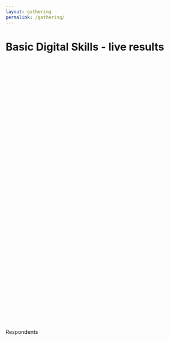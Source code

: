 ```yaml
---
layout: gathering
permalink: /gathering/
---
```


<script type='text/javascript' src='http://www.google.com/jsapi'></script>
<script type='text/javascript'>
    google.load('visualization', '1', {'packages':['corechart','table']});
    google.setOnLoadCallback(drawChart1);
    function drawChart1() {

        setInterval(function(){ 

        var query1 = new google.visualization.Query('https://docs.google.com/spreadsheets/d/1SBMunDPjhCspmjLzQSKx0wyFeDTDWLcSzffKtAWvZ_0/gviz/tq?gid=1727737465&headers=1');
        query1.setQuery('select A, B, C, D');
        query1.send(handleQueryResponse);

        var query2 = new google.visualization.Query('https://docs.google.com/spreadsheets/d/1SBMunDPjhCspmjLzQSKx0wyFeDTDWLcSzffKtAWvZ_0/gviz/tq?headers=1&gid=1260510879#gid=1260510879');
        query2.setQuery('select A, B, C');
        query2.send(handleQueryResponse2);

        var query3 = new google.visualization.Query('https://docs.google.com/spreadsheets/d/1SBMunDPjhCspmjLzQSKx0wyFeDTDWLcSzffKtAWvZ_0/gviz/tq?headers=1&gid=1260510879#gid=1260510879');
        query3.setQuery('select E');
        query3.send(handleQueryResponse3);

        // var query4 = new google.visualization.Query('https://docs.google.com/spreadsheets/d/1SBMunDPjhCspmjLzQSKx0wyFeDTDWLcSzffKtAWvZ_0/gviz/tq?gid=1727737465&headers=1');
        // query4.setQuery('select A, E');
        // query4.send(handleQueryResponse4);

    }, 2000);
    }

    function handleQueryResponse(response) {         
        var data1 = response.getDataTable();         
        var chart1 = new google.visualization.BarChart(document.getElementById('chart_div1'));
        var options = {             
        //'title':'none',              
        //'legend':'none',
        'isStacked':'percent',              
        'colors': ['#27C478','#FFBE0B','#E71D36'],
        'vAxis': {textStyle:{color: '#0042A3', fontSize: '20', bold: 'True'}}, 
        'hAxis': {textStyle:{color: '#0042A3', fontSize: '20', bold: 'True'}},            
        'chartArea':{left:100,top:0,width:'100%',height:'95%'}         
        }
    chart1.draw(data1, options);       
    }

    function handleQueryResponse2(response) {
    var data2 = response.getDataTable();
    var chart2 = new google.visualization.PieChart(document.getElementById('chart_div2'));
    var options = {
        //'title':'Download/save a photo you found online', 
        //'legend': {position: 'top', maxLines: 3},
        'legend':'none', 
        //'isStacked':'percent',
        'colors':['#E71D36','#27C478'],
        'height': '350',
        'bar': {groupWidth: '100%'},
        'pieSliceTextStyle': {color: '#0042A3', fontSize: '20', bold: 'True'}, 
        'chartArea':{left:0,top:0,width:'100%',height:'90%'}
    }
    chart2.draw(data2, options);
   }

    function handleQueryResponse3(response) {
    var data3 = response.getDataTable();
    //var chart3 = new google.visualization.Table(document.getElementById('chart_div3'));
    var total = data3.getValue(0,0);
    var totaldiv = document.getElementById('total');
    totaldiv.innerHTML = total+"";
    var x = 0;
    // var options = {
    //     'title':'Respondants', 
    //     'legend':'none',
    //     // 'pieSliceText':'value'
    }
    //chart3.draw(data3, options);
  //}

  //   function handleQueryResponse4(response) {
  //   var data4 = response.getDataTable();
  //   var chart4 = new google.visualization.PieChart(document.getElementById('chart_div4'));
  //   var options = {'title':'Find a website you have visited before', 'legend':'none'}
  //   chart4.draw(data4, options);
  // }

</script>

<h1 class="text-center">Basic Digital Skills - live results</h1>

<div id='chart_div1' style="height: 400px; width: 100%;"></div>

<div class="row">
    <div class="col-lg-8">
        <div id='chart_div2' style="height: 250px; width: 100%; margin-bottom: 70px;"></div>
    </div>
    <div class="col-lg-3">
        <div class="panel">
            <div class="panel-heading">
                <div class="row">
                    <div class="col-xs-5">
                        <i class="fa fa-check fa-5x"></i>
                    </div>
                    <div class="col-xs-5 text-right">
                        <p id="total" class="announcement-heading"></p>
                        <p class="announcement-text">Respondents</p>
                    </div>
                </div>
            </div>
        </div>
    </div>
</div>